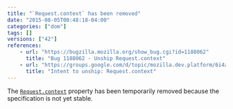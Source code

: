 ```yaml
---
title: "`Request.context` has been removed"
date: "2015-08-05T00:48:18-04:00"
categories: ["dom"]
tags: []
versions: ["42"]
references:
    - url: "https://bugzilla.mozilla.org/show_bug.cgi?id=1188062"
      title: "Bug 1188062 - Unship Request.context"
    - url: "https://groups.google.com/d/topic/mozilla.dev.platform/6i4a8JpJ6Ok/discussion"
      title: "Intent to unship: Request.context"
---
```

The [`Request.context`](https://developer.mozilla.org/docs/Web/API/Request/context) property has been temporarily removed because the specification is not yet stable.

